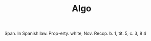 ---
title: Algo
letter: A
permalink: "/definitions/algo.html"
body: Span. In Spanish law. Prop-erty. white, Nov. Recop. b. 1, tit. 5, c. 3, 8 4
published_at: '2018-07-07'
layout: post
---